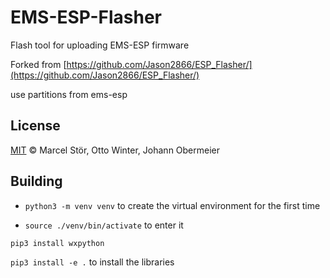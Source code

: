 # EMS-ESP-Flasher

Flash tool for uploading EMS-ESP firmware

Forked from [https://github.com/Jason2866/ESP_Flasher/](https://github.com/Jason2866/ESP_Flasher/)

use partitions from ems-esp

## License

[MIT](http://opensource.org/licenses/MIT) © Marcel Stör, Otto Winter, Johann Obermeier

## Building

- `python3 -m venv venv` to create the virtual environment for the first time
  
- `source ./venv/bin/activate` to enter it

`pip3 install wxpython`

`pip3 install -e .` to install the libraries
